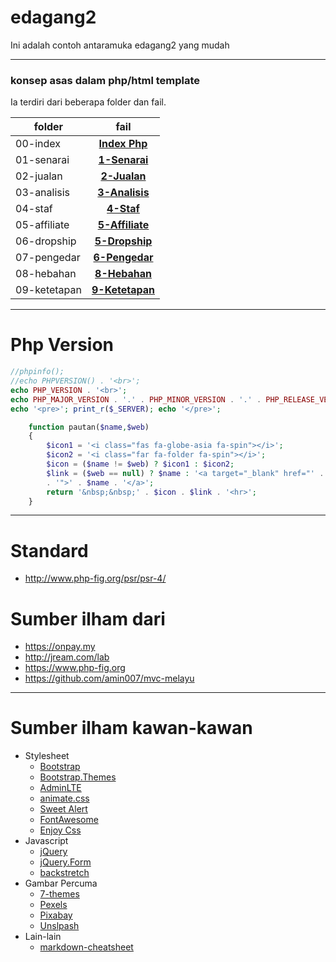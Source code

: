# edagang2
Ini adalah contoh antaramuka edagang2 yang mudah

___
### konsep asas dalam php/html template
Ia terdiri dari beberapa folder dan fail.

folder        | fail
------------- | :----------:
00-index      | [**Index Php**](./index.php)
01-senarai    | [**1-Senarai**](./01-senarai/menuutama.html)
02-jualan     | [**2-Jualan**](./02-jualan/menuutama..html)
03-analisis   | [**3-Analisis**](./03-analisis/menuutama..html)
04-staf       | [**4-Staf**](./04-staf/menuutama..html)
05-affiliate  | [**5-Affiliate**](./04-affiliate/menuutama..html)
06-dropship   | [**5-Dropship**](./05-dropship/menuutama..html)
07-pengedar   | [**6-Pengedar**](./06-pengedar/menuutama..html)
08-hebahan    | [**8-Hebahan**](./08-hebahan/menuutama..html)
09-ketetapan  | [**9-Ketetapan**](./09-ketetapan/menuutama..html)


___
# Php Version

```php
//phpinfo();
//echo PHPVERSION() . '<br>';
echo PHP_VERSION . '<br>';
echo PHP_MAJOR_VERSION . '.' . PHP_MINOR_VERSION . '.' . PHP_RELEASE_VERSION . '<br>';
echo '<pre>'; print_r($_SERVER); echo '</pre>';
```

```php
	function pautan($name,$web)
	{
		$icon1 = '<i class="fas fa-globe-asia fa-spin"></i>';
		$icon2 = '<i class="far fa-folder fa-spin"></i>';
		$icon = ($name != $web) ? $icon1 : $icon2;
		$link = ($web == null) ? $name : '<a target="_blank" href="' . $web
		. '">' . $name . '</a>';
		return '&nbsp;&nbsp;' . $icon . $link . '<hr>';
	}
```

___
# Standard
* http://www.php-fig.org/psr/psr-4/

# Sumber ilham dari
* https://onpay.my
* http://jream.com/lab
* https://www.php-fig.org
* https://github.com/amin007/mvc-melayu

___
# Sumber ilham kawan-kawan
* Stylesheet
  * [Bootstrap](http://getbootstrap.com)
  * [Bootstrap.Themes](http://bootstrap.themes.guide)
  * [AdminLTE](https://adminlte.io/themes/AdminLTE)
  * [animate.css](https://daneden.github.io/animate.css)
  * [Sweet Alert](http://t4t5.github.io/sweetalert)
  * [FontAwesome](http://fortawesome.github.io/Font-Awesome)
  * [Enjoy Css](https://enjoycss.com)
* Javascript
  * [jQuery](http://jquery.com)
  * [jQuery.Form](http://malsup.com/jquery/form)
  * [backstretch](http://srobbin.com/jquery-plugins/backstretch)
* Gambar Percuma
  * [7-themes](http://7-themes.com)
  * [Pexels](https://pexels.com)
  * [Pixabay](https://pixabay.com)
  * [Unslpash](https://unsplash.com)
* Lain-lain
  * [markdown-cheatsheet](https://guides.github.com/pdfs/markdown-cheatsheet-online.pdf)
